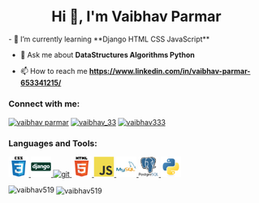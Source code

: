 <h1 align="center">Hi 👋, I'm Vaibhav Parmar</h1>
- 🌱 I’m currently learning **Django HTML CSS JavaScript**

- 💬 Ask me about **DataStructures Algorithms Python**

- 📫 How to reach me **https://www.linkedin.com/in/vaibhav-parmar-653341215/**

<h3 align="left">Connect with me:</h3>
<p align="left">
<a href="https://linkedin.com/in/vaibhav parmar" target="blank"><img align="center" src="https://raw.githubusercontent.com/rahuldkjain/github-profile-readme-generator/master/src/images/icons/Social/linked-in-alt.svg" alt="vaibhav parmar" height="30" width="40" /></a>
<a href="https://www.codechef.com/users/vaibhav_33" target="blank"><img align="center" src="https://cdn.jsdelivr.net/npm/simple-icons@3.1.0/icons/codechef.svg" alt="vaibhav_33" height="30" width="40" /></a>
<a href="https://codeforces.com/profile/vaibhav333" target="blank"><img align="center" src="https://raw.githubusercontent.com/rahuldkjain/github-profile-readme-generator/master/src/images/icons/Social/codeforces.svg" alt="vaibhav333" height="30" width="40" /></a>
</p>

<h3 align="left">Languages and Tools:</h3>
<p align="left"> <a href="https://www.w3schools.com/css/" target="_blank" rel="noreferrer"> <img src="https://raw.githubusercontent.com/devicons/devicon/master/icons/css3/css3-original-wordmark.svg" alt="css3" width="40" height="40"/> </a> <a href="https://www.djangoproject.com/" target="_blank" rel="noreferrer"> <img src="https://raw.githubusercontent.com/devicons/devicon/master/icons/django/django-original.svg" alt="django" width="40" height="40"/> </a> <a href="https://git-scm.com/" target="_blank" rel="noreferrer"> <img src="https://www.vectorlogo.zone/logos/git-scm/git-scm-icon.svg" alt="git" width="40" height="40"/> </a> <a href="https://www.w3.org/html/" target="_blank" rel="noreferrer"> <img src="https://raw.githubusercontent.com/devicons/devicon/master/icons/html5/html5-original-wordmark.svg" alt="html5" width="40" height="40"/> </a> <a href="https://developer.mozilla.org/en-US/docs/Web/JavaScript" target="_blank" rel="noreferrer"> <img src="https://raw.githubusercontent.com/devicons/devicon/master/icons/javascript/javascript-original.svg" alt="javascript" width="40" height="40"/> </a> <a href="https://www.mysql.com/" target="_blank" rel="noreferrer"> <img src="https://raw.githubusercontent.com/devicons/devicon/master/icons/mysql/mysql-original-wordmark.svg" alt="mysql" width="40" height="40"/> </a> <a href="https://www.postgresql.org" target="_blank" rel="noreferrer"> <img src="https://raw.githubusercontent.com/devicons/devicon/master/icons/postgresql/postgresql-original-wordmark.svg" alt="postgresql" width="40" height="40"/> </a> <a href="https://www.python.org" target="_blank" rel="noreferrer"> <img src="https://raw.githubusercontent.com/devicons/devicon/master/icons/python/python-original.svg" alt="python" width="40" height="40"/> </a> </p>

<p><img align="left" src="https://github-readme-stats.vercel.app/api/top-langs?username=vaibhav519&show_icons=true&locale=en&layout=compact" alt="vaibhav519" /></p>

<p>&nbsp;<img align="center" src="https://github-readme-stats.vercel.app/api?username=vaibhav519&show_icons=true&locale=en" alt="vaibhav519" /></p>
